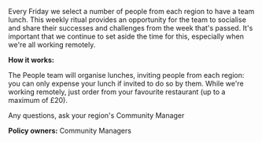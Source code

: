 Every Friday we select a number of people from each region to have a team lunch. This weekly ritual provides an opportunity for the team to socialise and share their successes and challenges from the week that's passed. It's important that we continue to set aside the time for this, especially when we're all working remotely.

**How it works:**

The People team will organise lunches, inviting people from each region: you can only expense your lunch if invited to do so by them.
While we're working remotely, just order from your favourite restaurant (up to a maximum of £20).

Any questions, ask your region's Community Manager

**Policy owners:** Community Managers

